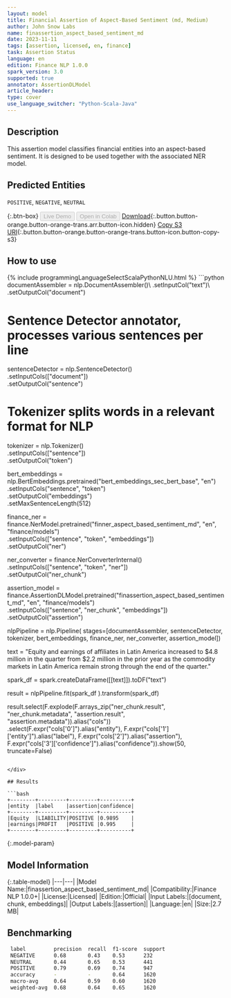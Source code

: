 ```yaml
---
layout: model
title: Financial Assertion of Aspect-Based Sentiment (md, Medium)
author: John Snow Labs
name: finassertion_aspect_based_sentiment_md
date: 2023-11-11
tags: [assertion, licensed, en, finance]
task: Assertion Status
language: en
edition: Finance NLP 1.0.0
spark_version: 3.0
supported: true
annotator: AssertionDLModel
article_header:
type: cover
use_language_switcher: "Python-Scala-Java"
---
```


## Description

This assertion model classifies financial entities into an aspect-based sentiment. It is designed to be used together with the associated NER model.

## Predicted Entities

`POSITIVE`, `NEGATIVE`, `NEUTRAL`

{:.btn-box}
<button class="button button-orange" disabled>Live Demo</button>
<button class="button button-orange" disabled>Open in Colab</button>
[Download](https://s3.amazonaws.com/auxdata.johnsnowlabs.com/finance/models/finassertion_aspect_based_sentiment_md_en_1.0.0_3.0_1699705705778.zip){:.button.button-orange.button-orange-trans.arr.button-icon.hidden}
[Copy S3 URI](s3://auxdata.johnsnowlabs.com/finance/models/finassertion_aspect_based_sentiment_md_en_1.0.0_3.0_1699705705778.zip){:.button.button-orange.button-orange-trans.button-icon.button-copy-s3}

## How to use



<div class="tabs-box" markdown="1">
{% include programmingLanguageSelectScalaPythonNLU.html %}
```python
documentAssembler = nlp.DocumentAssembler()\
    .setInputCol("text")\
    .setOutputCol("document")

# Sentence Detector annotator, processes various sentences per line
sentenceDetector = nlp.SentenceDetector()\
    .setInputCols(["document"])\
    .setOutputCol("sentence")

# Tokenizer splits words in a relevant format for NLP
tokenizer = nlp.Tokenizer()\
    .setInputCols(["sentence"])\
    .setOutputCol("token")

bert_embeddings = nlp.BertEmbeddings.pretrained("bert_embeddings_sec_bert_base", "en")\
    .setInputCols("sentence", "token")\
    .setOutputCol("embeddings")\
    .setMaxSentenceLength(512)

finance_ner = finance.NerModel.pretrained("finner_aspect_based_sentiment_md", "en", "finance/models")\
    .setInputCols(["sentence", "token", "embeddings"])\
    .setOutputCol("ner")

ner_converter = finance.NerConverterInternal()\
    .setInputCols(["sentence", "token", "ner"])\
    .setOutputCol("ner_chunk")

assertion_model = finance.AssertionDLModel.pretrained("finassertion_aspect_based_sentiment_md", "en", "finance/models")\
    .setInputCols(["sentence", "ner_chunk", "embeddings"])\
    .setOutputCol("assertion")


nlpPipeline = nlp.Pipeline(
    stages=[documentAssembler,
            sentenceDetector,
            tokenizer,
            bert_embeddings,
            finance_ner,
            ner_converter,
            assertion_model])

text = "Equity and earnings of affiliates in Latin America increased to $4.8 million in the quarter from $2.2 million in the prior year as the commodity markets in Latin America remain strong through the end of the quarter."

spark_df = spark.createDataFrame([[text]]).toDF("text")

result = nlpPipeline.fit(spark_df ).transform(spark_df)

result.select(F.explode(F.arrays_zip("ner_chunk.result", "ner_chunk.metadata", "assertion.result", "assertion.metadata")).alias("cols"))\
      .select(F.expr("cols['0']").alias("entity"),
              F.expr("cols['1']['entity']").alias("label"),
              F.expr("cols['2']").alias("assertion"),
              F.expr("cols['3']['confidence']").alias("confidence")).show(50, truncate=False)
```

</div>

## Results

```bash
+--------+---------+---------+----------+
|entity  |label    |assertion|confidence|
+--------+---------+---------+----------+
|Equity  |LIABILITY|POSITIVE |0.9895    |
|earnings|PROFIT   |POSITIVE |0.995     |
+--------+---------+---------+----------+
```

{:.model-param}
## Model Information

{:.table-model}
|---|---|
|Model Name:|finassertion_aspect_based_sentiment_md|
|Compatibility:|Finance NLP 1.0.0+|
|License:|Licensed|
|Edition:|Official|
|Input Labels:|[document, chunk, embeddings]|
|Output Labels:|[assertion]|
|Language:|en|
|Size:|2.7 MB|

## Benchmarking

```bash
 label         precision  recall  f1-score  support 
 NEGATIVE      0.68       0.43    0.53      232     
 NEUTRAL       0.44       0.65    0.53      441     
 POSITIVE      0.79       0.69    0.74      947     
 accuracy      -          -       0.64      1620    
 macro-avg     0.64       0.59    0.60      1620    
 weighted-avg  0.68       0.64    0.65      1620    
```
